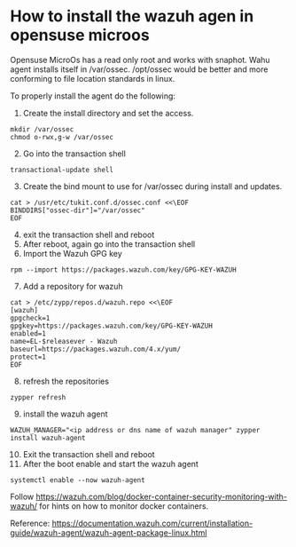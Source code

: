 # How to install the wazuh agen in opensuse microos

Opensuse MicroOs has a read only root and works with snaphot.
Wahu agent installs itself in /var/ossec. /opt/ossec would be better and more conforming to file location standards in linux.

To properly install the agent do the following:

1. Create the install directory and set the access.
```
mkdir /var/ossec
chmod o-rwx,g-w /var/ossec
```

2. Go into the transaction shell 
```
transactional-update shell
```

3. Create the bind mount to use for /var/ossec during install and updates.
```
cat > /usr/etc/tukit.conf.d/ossec.conf <<\EOF
BINDDIRS["ossec-dir"]="/var/ossec"
EOF
```
4. exit the transaction shell and reboot
5. After reboot, again go into the transaction shell
6. Import the Wazuh GPG key
```
rpm --import https://packages.wazuh.com/key/GPG-KEY-WAZUH
```

7. Add a repository for wazuh
```
cat > /etc/zypp/repos.d/wazuh.repo <<\EOF
[wazuh]
gpgcheck=1
gpgkey=https://packages.wazuh.com/key/GPG-KEY-WAZUH
enabled=1
name=EL-$releasever - Wazuh
baseurl=https://packages.wazuh.com/4.x/yum/
protect=1
EOF
```

8. refresh the repositories
```
zypper refresh
```

9. install the wazuh agent

```
WAZUH_MANAGER="<ip address or dns name of wazuh manager" zypper install wazuh-agent
```
10. Exit the transaction shell and reboot
11. After the boot enable and start the wazuh agent
```
systemctl enable --now wazuh-agent
```

Follow https://wazuh.com/blog/docker-container-security-monitoring-with-wazuh/ for hints on how to monitor docker containers.




Reference:
https://documentation.wazuh.com/current/installation-guide/wazuh-agent/wazuh-agent-package-linux.html


